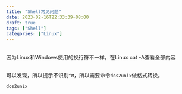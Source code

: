 ```yaml
---
title: "Shell常见问题"
date: 2023-02-16T22:33:39+08:00
draft: true
tags: ["Shell"]
categories: ["Linux"]
---
```


## 
因为Linux和Windows使用的换行符不一样，在Linux cat -A查看全部内容
```

```
可以发现，所以提示不识别`^M`，所以需要命令`dos2unix`做格式转换。
```
dos2unix
```
